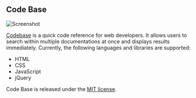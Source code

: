 ## Code Base

![Screenshot](http://www.bitpanda.org/codebase/screenshot.png)

[Codebase](http://www.bitpanda.org/codebase/) is a quick code reference for web developers. It allows users to search within multiple documentations at once and displays results immediately. Currently, the following languages and libraries are supported:

* HTML
* CSS
* JavaScript
* jQuery

Code Base is released under the [MIT license](https://github.com/mr-ravioli/codebase/blob/master/LICENSE).